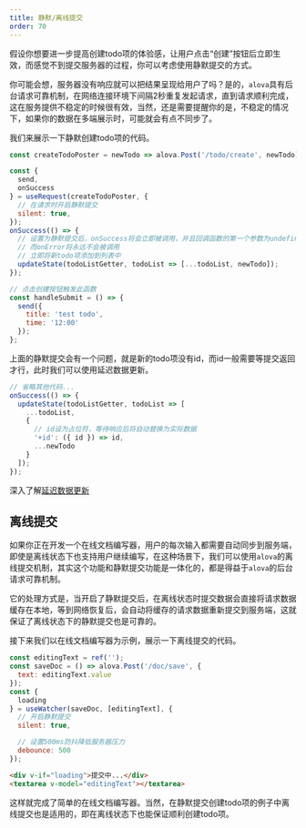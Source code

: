```yaml
---
title: 静默/离线提交
order: 70
---
```



假设你想要进一步提高创建todo项的体验感，让用户点击“创建”按钮后立即生效，而感觉不到提交服务器的过程，你可以考虑使用静默提交的方式。

你可能会想，服务器没有响应就可以把结果呈现给用户了吗？是的，`alova`具有后台请求可靠机制，在网络连接环境下间隔2秒重复发起请求，直到请求顺利完成，这在服务提供不稳定的时候很有效，当然，还是需要提醒你的是，不稳定的情况下，如果你的数据在多端展示时，可能就会有点不同步了。

我们来展示一下静默创建todo项的代码。
```javascript
const createTodoPoster = newTodo => alova.Post('/todo/create', newTodo);

const {
  send,
  onSuccess
} = useRequest(createTodoPoster, {
  // 在请求时开启静默提交
  silent: true,
});
onSuccess(() => {
  // 设置为静默提交后，onSuccess将会立即被调用，并且回调函数的第一个参数为undefined
  // 而onError将永远不会被调用
  // 立即将新todo项添加到列表中
  updateState(todoListGetter, todoList => [...todoList, newTodo]);
});

// 点击创建按钮触发此函数
const handleSubmit = () => {
  send({
    title: 'test todo',
    time: '12:00'
  });
};
```

上面的静默提交会有一个问题，就是新的todo项没有id，而id一般需要等提交返回才行，此时我们可以使用延迟数据更新。
```javascript
// 省略其他代码...
onSuccess(() => {
  updateState(todoListGetter, todoList => [
    ...todoList,
    {
      // id设为占位符，等待响应后将自动替换为实际数据
      '+id': ({ id }) => id,
      ...newTodo
    }
  ]);
});
```
深入了解[延迟数据更新](#延迟数据更新)

## 离线提交
如果你正在开发一个在线文档编写器，用户的每次输入都需要自动同步到服务端，即使是离线状态下也支持用户继续编写，在这种场景下，我们可以使用`alova`的离线提交机制，其实这个功能和静默提交功能是一体化的，都是得益于`alova`的后台请求可靠机制。

它的处理方式是，当开启了静默提交后，在离线状态时提交数据会直接将请求数据缓存在本地，等到网络恢复后，会自动将缓存的请求数据重新提交到服务端，这就保证了离线状态下的静默提交也是可靠的。

接下来我们以在线文档编写器为示例，展示一下离线提交的代码。
```javascript
const editingText = ref('');
const saveDoc = () => alova.Post('/doc/save', {
  text: editingText.value
});
const {
  loading
} = useWatcher(saveDoc, [editingText], {
  // 开启静默提交
  silent: true,

  // 设置500ms防抖降低服务器压力
  debounce: 500
});
```
```html
<div v-if="loading">提交中...</div>
<textarea v-model="editingText"></textarea>
```

这样就完成了简单的在线文档编写器。当然，在静默提交创建todo项的例子中离线提交也是适用的，即在离线状态下也能保证顺利创建todo项。